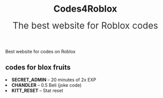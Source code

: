 
<header class="modern-header">
        <div class="container">
            <h1 class="site-title">Codes4Roblox</h1>
            <h2 class="site-subheading" style="font-size:2em; font-weight:normal; margin-top:10px; color:#333;">The best website for Roblox codes</h2>
        </div>
    </header>
    <main class="container">
        <section class="intro-section">
            <p class="subtitle">Best website for codes on Roblox</p>
        </section>
        <section class="mom-list-section">
            <h2>codes for blox fruits</h2>
            <li><strong>SECRET_ADMIN</strong> – 20 minutes of 2x EXP</li>
                <li><strong>CHANDLER</strong> – 0.5 Beli (joke code)</li>
                <li><strong>KITT_RESET</strong> – Stat reset</li>
